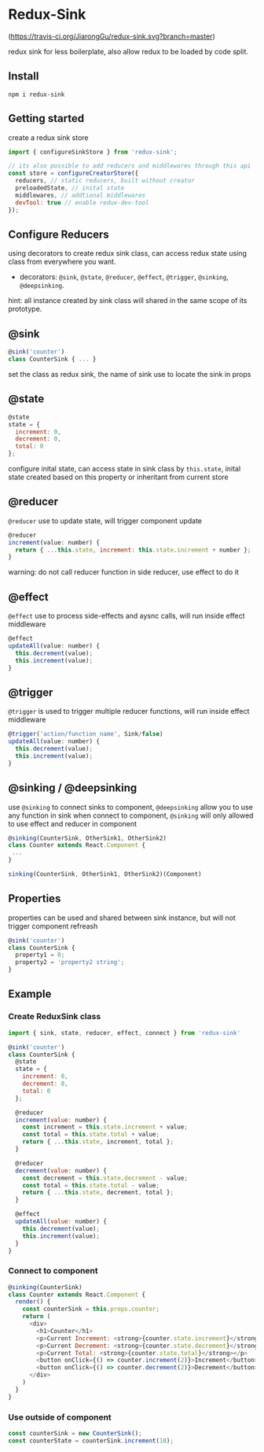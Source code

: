# Redux-Sink
(https://travis-ci.org/JiarongGu/redux-sink.svg?branch=master)

redux sink for less boilerplate, also allow redux to be loaded by code split.    

## Install
```npm i redux-sink```  

## Getting started
create a redux sink store
```javascript
import { configureSinkStore } from 'redux-sink';

// its also possible to add reducers and middlewares through this api
const store = configureCreatorStore({ 
  reducers, // static reducers, built without creator
  preloadedState, // inital state
  middlewares, // addtional middlewares
  devTool: true // enable redux-dev-tool
});
```
    
## Configure Reducers
using decorators to create redux sink class, can access redux state using class from everywhere you want.
- decorators: `@sink`, `@state`, `@reducer`, `@effect`, `@trigger`, `@sinking`, `@deepsinking`.  

hint: all instance created by sink class will shared in the same scope of its prototype.

## @sink
```javascript
@sink('counter')
class CounterSink { ... }
```
set the class as redux sink, the name of sink use to locate the sink in props

## @state
```javascript
@state
state = { 
  increment: 0, 
  decrement: 0, 
  total: 0 
};
```
configure inital state, can access state in sink class by `this.state`,
inital state created based on this property or inheritant from current store

## @reducer
`@reducer` use to update state, will trigger component update
```javascript
@reducer
increment(value: number) {
  return { ...this.state, increment: this.state.increment + number };
}
```
warning: do not call reducer function in side reducer, use effect to do it

## @effect
`@effect` use to process side-effects and aysnc calls, will run inside effect middleware
```javascript
@effect
updateAll(value: number) {
  this.decrement(value);
  this.increment(value);
}
```

## @trigger
`@trigger` is used to trigger multiple reducer functions, will run inside effect middleware
```javascript
@trigger('action/function name', Sink/false)
updateAll(value: number) {
  this.decrement(value);
  this.increment(value);
}
```


## @sinking / @deepsinking
use `@sinking` to connect sinks to component, `@deepsinking` allow you to use any function in sink when connect to component, `@sinking` will only allowed to use effect and reducer in component
```javascript
@sinking(CounterSink, OtherSink1, OtherSink2)
class Counter extends React.Component {
 ...
}

sinking(CounterSink, OtherSink1, OtherSink2)(Component)
```

## Properties
properties can be used and shared between sink instance, but will not trigger component refreash
```javascript
@sink('counter')
class CounterSink { 
  property1 = 0;
  property2 = 'property2 string';
}
```


## Example
### Create ReduxSink class
```javascript
import { sink, state, reducer, effect, connect } from 'redux-sink'

@sink('counter')
class CounterSink {
  @state
  state = { 
    increment: 0, 
    decrement: 0, 
    total: 0 
  };

  @reducer
  increment(value: number) {
    const increment = this.state.increment + value;
    const total = this.state.total + value;
    return { ...this.state, increment, total };
  }

  @reducer
  decrement(value: number) {
    const decrement = this.state.decrement - value;
    const total = this.state.total - value;
    return { ...this.state, decrement, total };
  }

  @effect
  updateAll(value: number) {
    this.decrement(value);
    this.increment(value);
  }
}
```

### Connect to component
```javascript
@sinking(CounterSink)
class Counter extends React.Component {
  render() {
    const counterSink = this.props.counter;
    return (
      <div>
        <h1>Counter</h1>
        <p>Current Increment: <strong>{counter.state.increment}</strong></p>
        <p>Current Decrement: <strong>{counter.state.decrement}</strong></p>
        <p>Current Total: <strong>{counter.state.total}</strong></p>
        <button onClick={() => counter.increment(2)}>Increment</button>
        <button onClick={() => counter.decrement(2)}>Decrement</button>
      </div>
    )
  }
}
```

### Use outside of component
```javascript
const counterSink = new CounterSink();
const counterState = counterSink.increment(10);
```
